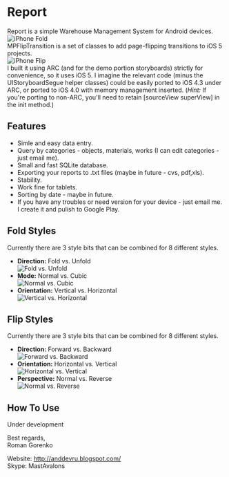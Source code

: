 Report
=====================

Report is a simple  Warehouse Management System for Android devices.  
![iPhone Fold](http://markpospesel.files.wordpress.com/2012/05/iphone-fold1.png)  
MPFlipTransition is a set of classes to add page-flipping transitions to iOS 5 projects.  
![iPhone Flip](http://markpospesel.files.wordpress.com/2012/05/iphone-flip-3.png)  
I built it using ARC (and for the demo portion storyboards) strictly for convenience, so it uses iOS 5.  I imagine the relevant code (minus the UIStoryboardSegue helper classes) could be easily ported to iOS 4.3 under ARC, or ported to iOS 4.0 with memory management inserted.  (_Hint:_ If you're porting to non-ARC, you'll need to retain [sourceView superView] in the init method.)

Features
---------
* Simle and easy data entry.
* Query by categories - objects, materials, works (I can edit categories - just email me).
* Small and fast SQLite database.
* Exporting your reports to .txt files (maybe in future - cvs, pdf,xls). 
* Stability.
* Work fine for tablets.
* Sorting by date - maybe in future.
* If you have any troubles or need version for your device - just email me. I create it and pulish to Google Play.

Fold Styles
---------
Currently there are 3 style bits that can be combined for 8 different styles.
* __Direction:__ Fold vs. Unfold  
![Fold vs. Unfold](http://markpospesel.files.wordpress.com/2012/05/fold-vs-unfold.png)  
* __Mode:__ Normal vs. Cubic  
![Normal vs. Cubic](http://markpospesel.files.wordpress.com/2012/05/normal-vs-cubic.png)  
* __Orientation:__ Vertical vs. Horizontal  
![Vertical vs. Horizontal](http://markpospesel.files.wordpress.com/2012/05/vertical-vs-horizontal.png)  

Flip Styles
---------
Currently there are 3 style bits that can be combined for 8 different styles.
* __Direction:__ Forward vs. Backward  
![Forward vs. Backward](http://markpospesel.files.wordpress.com/2012/05/forward-vs-backward-3.png)  
* __Orientation:__ Horizontal vs. Vertical  
![Horizontal vs. Vertical](http://markpospesel.files.wordpress.com/2012/05/horizontal-vs-vertical-3.png)  
* __Perspective:__ Normal vs. Reverse  
![Normal vs. Reverse](http://markpospesel.files.wordpress.com/2012/05/normal-vs-reverse-3.png)  

How To Use
---------
Under development


Best regards,  
Roman Gorenko

Website:  http://anddevru.blogspot.com/  
Skype:    MastAvalons 

